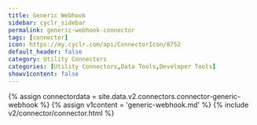 ```yaml
---
title: Generic Webhook
sidebar: cyclr_sidebar
permalink: generic-webhook-connector
tags: [connector]
icon: https://my.cyclr.com/api/ConnectorIcon/8752
default_header: false
category: Utility Connectors
categories: [Utility Connectors,Data Tools,Developer Tools]
showv1content: false
---
```

{% assign connectordata = site.data.v2.connectors.connector-generic-webhook %}
{% assign v1content = 'generic-webhook.md' %}
{% include v2/connector/connector.html %}	